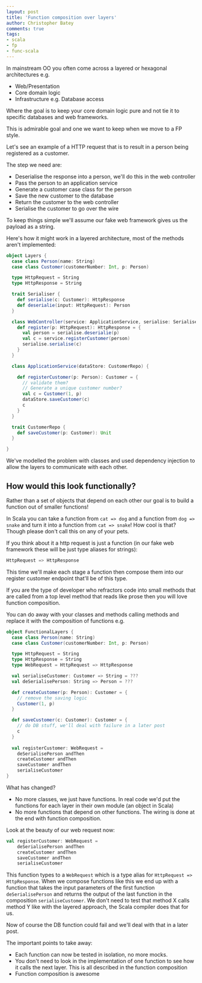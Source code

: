 ```yaml
---
layout: post
title: 'Function composition over layers'
author: Christopher Batey
comments: true
tags:
- scala
- fp
- func-scala
---
```


In mainstream OO you often come across a layered or hexagonal architectures e.g.

* Web/Presentation
* Core domain logic
* Infrastructure e.g. Database access

Where the goal is to keep your core domain logic pure and not tie it to specific databases and web frameworks.

This is admirable goal and one we want to keep when we move to a FP style. 

Let's see an example of a HTTP request that is to result in a person being registered as a customer. 

The step we need are:
* Deserialise the response into a person, we'll do this in the web controller
* Pass the person to an application service
* Generate a customer case class for the person
* Save the new customer to the database
* Return the customer to the web controller
* Serialise the customer to go over the wire

To keep things simple we'll assume our fake web framework gives us the payload as a string.

Here's how it might work in a layered architecture, most of the methods aren't implemented:

```scala
object Layers {
  case class Person(name: String)
  case class Customer(customerNumber: Int, p: Person)

  type HttpRequest = String
  type HttpResponse = String

  trait Serialiser {
    def serialise(c: Customer): HttpResponse
    def deserialie(input: HttpRequest): Person
  }

  class WebController(service: ApplicationService, serialise: Serialiser) {
    def register(p: HttpRequest): HttpResponse = {
      val person = serialise.deserialie(p)
      val c = service.registerCustomer(person)
      serialise.serialise(c)
    }
  }

  class ApplicationService(dataStore: CustomerRepo) {

    def registerCustomer(p: Person): Customer = {
      // validate them?
      // Generate a unique customer number?
      val c = Customer(1, p)
      dataStore.saveCustomer(c)
      c
    }
  }

  trait CustomerRepo {
    def saveCustomer(p: Customer): Unit
  }

}
```

We've modelled the problem with classes and used dependency injection to allow the layers
to communicate with each other.

## How would this look functionally?

Rather than a set of objects that depend on each other our goal is to build a function out of smaller functions! 

In Scala you can take a function from `cat => dog` and a function from `dog => snake` and turn it into a function from `cat
=> snake`! How cool is that? Though please don't call this on any of your pets.

If you think about it a http request is just a function (in our fake web framework these will be just type aliases for
strings):

```scala
HttpRequest => HttpResponse 
```

This time we'll make each stage a function then compose them into our register customer endpoint that'll be of this
type.

If you are the type of developer who refractors code into small methods that are called from a top level method that
reads like prose then you will love function composition.

You can do away with your classes and methods calling methods and replace it with the composition of functions e.g.

```scala
object FunctionalLayers {
  case class Person(name: String)
  case class Customer(customerNumber: Int, p: Person)

  type HttpRequest = String
  type HttpResponse = String
  type WebRequest = HttpRequest => HttpResponse

  val serialiseCustomer: Customer => String = ???
  val deSerialisePerson: String => Person = ???

  def createCustomer(p: Person): Customer = {
    // remove the saving logic
    Customer(1, p)
  }

  def saveCustomer(c: Customer): Customer = {
    // do DB stuff, we'll deal with failure in a later post
    c
  }
  
  val registerCustomer: WebRequest = 
    deSerialisePerson andThen
    createCustomer andThen
    saveCustomer andThen
    serialiseCustomer
}
```

What has changed?
* No more classes, we just have functions. In real code we'd put the functions for each layer in their own module (an
  object in Scala)
* No more functions that depend on other functions. The wiring is done at the end with function composition.

Look at the beauty of our web request now:

```scala
val registerCustomer: WebRequest = 
    deSerialisePerson andThen
    createCustomer andThen
    saveCustomer andThen
    serialiseCustomer
```

This function types to a `WebRequest` which is a type alias for `HttpRequest => HttpResponse`. When we compose functions
like this we end up with a function that takes the input parameters of the first function `deSerialisePerson` and
returns the output of the last function in the composition `serialiseCustomer`. We don't need to test that method X
calls method Y like with the layered approach, the Scala compiler does that for us.

Now of course the DB function could fail and we'll deal with that in a later post. 

The important points to take away:
* Each function can now be tested in isolation, no more mocks.
* You don't need to look in the implementation of one function to see how it calls the next layer. This is all described
  in the function composition
* Function composition is awesome


